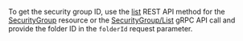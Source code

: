 To get the security group ID, use the [list](../../vpc/api-ref/SecurityGroup/list) REST API method for the [SecurityGroup](../../vpc/api-ref/SecurityGroup/index.md) resource or the [SecurityGroup/List](../../vpc/api-ref/grpc/security_group_service.md#List) gRPC API call and provide the folder ID in the `folderId` request parameter.
